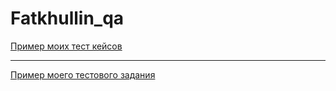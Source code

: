 # Fatkhullin_qa
[Пример моих тест кейсов](https://docs.google.com/spreadsheets/d/1e4K-zbhBbtdpp8SNUq6uPMkamlZ1-r-zvj50AtL4M1Y/edit?usp=sharing)

---


[Пример моего тестового задания](https://docs.google.com/spreadsheets/d/1SXpi_rRs6PO2nkIMjsdp90GSO4m04i630gmCNpL5xgc/edit#gid=0)
